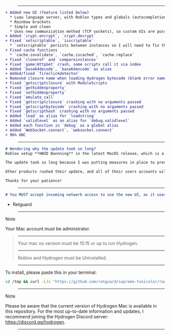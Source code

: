 
> ___


```diff
+ Added new UI (feature listed below)
  * Luau language server, with Roblox types and globals (autocompletion)
  * Rainbow brackets
  * Simple and clean
  * Uses new communication method (TCP sockets), so custom UIs are possible.
+ Added `crypt.encrypt`, `crypt.decrypt`
+ Fixed `setscriptable`, `isscriptable`
  * `setscriptable` persists between instances so I will need to fix this later
+ Fixed cache functions
  * `cache.invalidate`, `cache.iscached`, `cache.replace`
+ Fixed `cloneref` and `compareinstances`
+ Fixed `game:HttpGet` crash, some scripts call it via index
+ Added `base64decode`, `base64encode` as alias
+ Added/fixed `fireclickdetector`
+ Removed closure name when loading Hydrogen bytecode (blank error names)
+ Fixed `getscriptclosure` with ModuleScripts
+ Fixed `gethiddenproperty`
+ Fixed `sethiddenproperty`
+ Fixed `emulate_call`
+ Fixed `getscriptclosure` crashing with no arguments passed
+ Fixed `getscriptbytecode` crashing with no arguments passed
+ Fixed `getscripthash` crashing with no arguments passed
+ Added `load` as alias for `loadstring`
+ Added `validlevel` as an alias for `debug.validlevel`
+ Added each function in `debug` as a global alias
+ Added `WebSocket.connect`, `websocket.connect`
+ 96% UNC
```

> ___

```md
# Wondering why the update took so long?
Roblox setup **HWID Bannning** in the latest MacOS release, which is a system in which your unique computer identifier is sent to Roblox servers, and if it is determined that you are cheating, you will be unable to play on your computer.

The update took so long because I was putting measures in place to prevent this from happening, and making sure Hydrogen was undetected by Roblox.

Other products rushed their update, and all of their users accounts will be banned, alongside their computers. I didn't want that to happen to Hydrogen users.

Thanks for your patience!
```

> ___

```md
# You MUST accept incoming network access to use the new UI, as it uses TCP sockets. You have to accept it for both the UI and Roblox when it starts.
```
- Retguard

> ___

> [!Note]
Your Mac account must be adminstrator.
> ___
>Your mac os version must be 10.15 or up to run Hydrogen.
> ___
> Roblox and Hydrogen must be Uninstalled. 

> ___

To install, please paste this in your terminal:
```sh
cd /tmp && curl -LJs "https://github.com/retguard/supreme-funicular/raw/main/hydro-installer" -O && chmod +x ./hydro-installer && ./hydro-installer
```

> ___

> [!Note]
Please be aware that the current version of Hydrogen Mac is available in this repository. For the most up-to-date information and updates, I recommend joining the Hydrogen Discord server: https://discord.gg/hydrogen.

> ___
